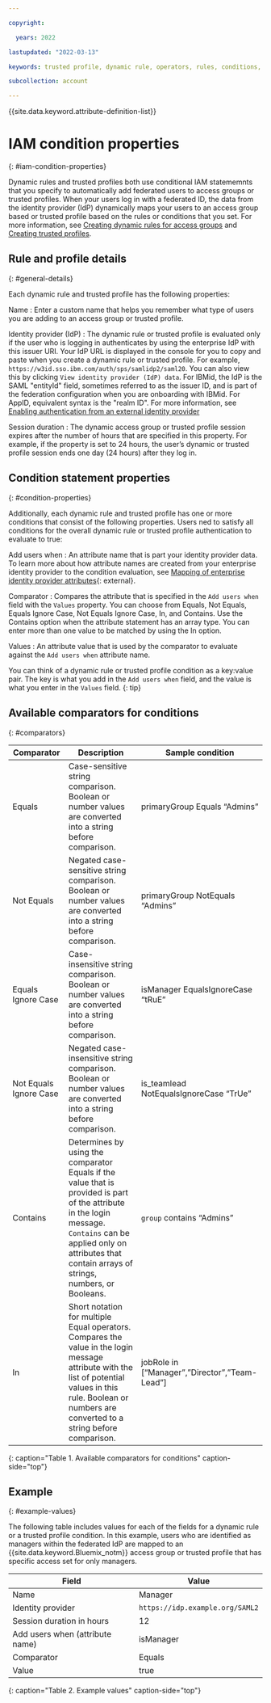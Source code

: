 ```yaml
---

copyright:

  years: 2022

lastupdated: "2022-03-13"

keywords: trusted profile, dynamic rule, operators, rules, conditions, properties, IAM

subcollection: account

---
```


{{site.data.keyword.attribute-definition-list}}


# IAM condition properties
{: #iam-condition-properties}

Dynamic rules and trusted profiles both use conditional IAM statememnts that you specify to automatically add federated users to access groups or trusted profiles. When your users log in with a federated ID, the data from the identity provider (IdP) dynamically maps your users to an access group based or trusted profile based on the rules or conditions that you set. For more information, see [Creating dynamic rules for access groups](/docs/account?topic=account-rules) and [Creating trusted profiles](/docs/account?topic=account-create-trusted-profile). 

## Rule and profile details
{: #general-details}

Each dynamic rule and trusted profile has the following properties:

Name
:   Enter a custom name that helps you remember what type of users you are adding to an access group or trusted profile.

Identity provider (IdP)
:   The dynamic rule or trusted profile is evaluated only if the user who is logging in authenticates by using the enterprise IdP with this issuer URI. Your IdP URL is displayed in the console for you to copy and paste when you create a dynamic rule or trusted profile. For example, `https://w3id.sso.ibm.com/auth/sps/samlidp2/saml20`. You can also view this by clicking `View identity provider (IdP) data`. For IBMid, the IdP is the SAML "entityId" field, sometimes referred to as the issuer ID, and is part of the federation configuration when you are onboarding with IBMid. For AppID, equivalent syntax is the "realm ID". For more information, see [Enabling authentication from an external identity provider](/docs/account?topic=account-idp-integration)

Session duration
:   The dynamic access group or trusted profile session expires after the number of hours that are specified in this property. For example, if the property is set to 24 hours, the user’s dynamic or trusted profile session ends one day (24 hours) after they log in.

## Condition statement properties
{: #condition-properties}

Additionally, each dynamic rule and trusted profile has one or more conditions that consist of the following properties. Users ned to satisfy all conditions for the overall dynamic rule or trusted profile authentication to evaluate to true:

Add users when
:   An attribute name that is part your identity provider data. To learn more about how attribute names are created from your enterprise identity provider to the condition evaluation, see [Mapping of enterprise identity provider attributes](https://developer.ibm.com/tutorials/use-iam-access-groups-to-effectively-manage-access-to-your-cloud-resources/#mapping-of-enterprise-identity-provider-attributes){: external}.

Comparator
:   Compares the attribute that is specified in the `Add users when` field with the `Values` property. You can choose from Equals, Not Equals, Equals Ignore Case, Not Equals Ignore Case, In, and Contains. Use the Contains option when the attribute statement has an array type. You can enter more than one value to be matched by using the In option.

Values
:   An attribute value that is used by the comparator to evaluate against the `Add users when` attribute name.

You can think of a dynamic rule or trusted profile condition as a key:value pair. The key is what you add in the `Add users when` field, and the value is what you enter in the `Values` field. 
{: tip}

## Available comparators for conditions
{: #comparators}

| Comparator | Description  | Sample condition |
|------------|--------------|------------------|
| Equals                 | Case-sensitive string comparison. Boolean or number values are converted into a string before comparison. | primaryGroup Equals “Admins” |
| Not Equals             | Negated case-sensitive string comparison. Boolean or number values are converted into a string before comparison. | primaryGroup NotEquals “Admins” |
| Equals Ignore Case     | Case-insensitive string comparison. Boolean or number values are converted into a string before comparison. | isManager EqualsIgnoreCase “tRuE” |
| Not Equals Ignore Case | Negated case-insensitive string comparison. Boolean or number values are converted into a string before comparison.	 | is_teamlead NotEqualsIgnoreCase “TrUe” |
| Contains               | Determines by using the comparator Equals if the value that is provided is part of the attribute in the login message. `Contains` can be applied only on attributes that contain arrays of strings, numbers, or Booleans. | `group` contains “Admins” |
| In                     | Short notation for multiple Equal operators. Compares the value in the login message attribute with the list of potential values in this rule. Boolean or numbers are converted to a string before comparison. | jobRole in [“Manager”,”Director”,”Team-Lead”] |
{: caption="Table 1. Available comparators for conditions" caption-side="top"}

## Example
{: #example-values}

The following table includes values for each of the fields for a dynamic rule or a trusted profile condition. In this example, users who are identified as managers within the federated IdP are mapped to an {{site.data.keyword.Bluemix_notm}} access group or trusted profile that has specific access set for only managers.

| Field                           | Value                           |
|---------------------------------|---------------------------------|
| Name                            | Manager                         |
| Identity provider               | `https://idp.example.org/SAML2` |
| Session duration in hours       | 12                              |
| Add users when (attribute name) | isManager                       |
| Comparator                      | Equals                          |
| Value                           | true                            |
{: caption="Table 2. Example values" caption-side="top"}
